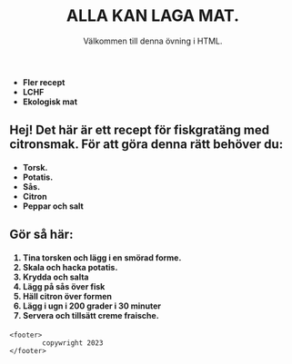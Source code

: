 <head>
    <meta charset="UTF-8">
    <meta http-equiv="X-UA-Compatible" content="IE=edge">
    <meta name="viewport" content="width=device-width, initial-scale=1.0">
    <link rel="stylesheet" href="html.css">
</head>
<body>

<header>
        <h1>ALLA KAN LAGA MAT.</h1>
Välkommen till denna övning i HTML.

</header>

<nav>
    <h4>
        <ul>
            <li>Fler recept</li>
            <li>LCHF</li>
            <li>Ekologisk mat</li>
        </ul>
    </h4>
</nav>

<main>
    <h2>Hej! Det här är ett recept för fiskgratäng med citronsmak. För att göra denna rätt behöver du:</h2>
</main>

<h4>
    <ul>
        <li>Torsk.</li>
        <li>Potatis.</li>
        <li>Sås.</li>
        <li>Citron</li>
        <li>Peppar och salt</li>
    </ul>
</h4>

<h2>Gör så här:</h2>
<h4>
    <ol>
        <li>Tina torsken och lägg i en smörad forme.</li>
        <li>Skala och hacka potatis.</li>
        <li>Krydda och salta</li>
        <li>Lägg på sås över fisk</li>
        <li>Häll citron över formen</li>
        <li>Lägg i ugn i 200 grader i 30 minuter</li>
        <li>Servera och tillsätt creme fraische.</li>
    </ol>
</h4>

</aside>

    <footer>
            copywright 2023
    </footer>

</body>
</html>

